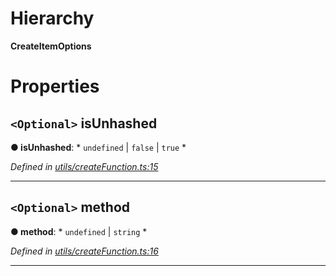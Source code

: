 

# Hierarchy

**CreateItemOptions**

# Properties

<a id="isunhashed"></a>

## `<Optional>` isUnhashed

**● isUnhashed**: * `undefined` &#124; `false` &#124; `true`
*

*Defined in [utils/createFunction.ts:15](https://github.com/polkadot-js/api/blob/bba764b/packages/type-storage/src/utils/createFunction.ts#L15)*

___
<a id="method"></a>

## `<Optional>` method

**● method**: * `undefined` &#124; `string`
*

*Defined in [utils/createFunction.ts:16](https://github.com/polkadot-js/api/blob/bba764b/packages/type-storage/src/utils/createFunction.ts#L16)*

___

